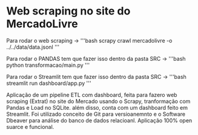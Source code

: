 ﻿# Web scraping no site do MercadoLivre

Para rodar o web scraping -> 
'''bash
scrapy crawl mercadolivre -o ../../data/data.jsonl
'''

Para rodar o PANDAS tem que fazer isso dentro da pasta SRC ->
'''bash
python transformacao/main.py
'''

Para rodar o Streamlit tem que fazer isso dentro da pasta SRC ->
'''bash
streamlit run dashboard/app.py 
'''

Aplicação de um pipeline ETL com dashboard, feita para fazero web scraping (Extrat) no site do Mercado usando o Scrapy, tranformação com Pandas e Load no SQLite. além disso, conta com um dashboard feito em Streamlit. Foi utilizado conceito de Git para versioanemnto e o Software Dbeaver para análise do banco de dados relacioanl.
Aplicação 100% open suarce e funcional.
